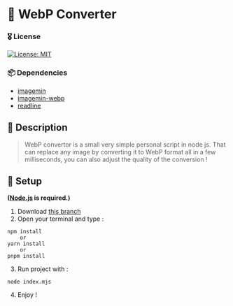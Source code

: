 # 📸 WebP Converter

### 🎖 License
[![License: MIT](https://img.shields.io/badge/License-MIT-yellow.svg)](https://opensource.org/licenses/MIT)

### 📦 Dependencies
* [imagemin](https://github.com/imagemin/imagemin)
* [imagemin-webp](https://github.com/imagemin/imagemin-webp)
* [readline](https://github.com/maleck13/readline)

## 📝 Description
> WebP convertor is a small very simple personal script in node js.
> That can replace any image by converting it to WebP format all in a few milliseconds, you can also adjust the quality of the conversion !

## 🧱 Setup
**([Node.js](https://nodejs.org/en/download/) is required.)**
1. Download [this branch](https://github.com/Oural1206/WebPConverter/archive/refs/heads/master.zip)
2. Open your terminal and type :
```sh-session
npm install
    or
yarn install
    or
pnpm install
```
3. Run project with :
```sh-sessio´
node index.mjs
```
4. Enjoy !
